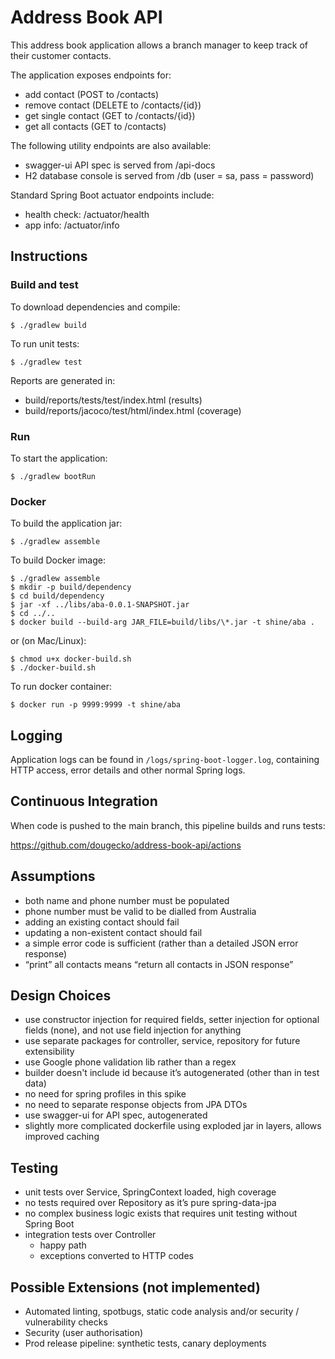 # Address Book API

This address book application allows a branch manager to keep track of their customer contacts.

The application exposes endpoints for:
- add contact (POST to /contacts)
- remove contact (DELETE to /contacts/{id})
- get single contact (GET to /contacts/{id})
- get all contacts (GET to /contacts)

The following utility endpoints are also available: 
- swagger-ui API spec is served from /api-docs
- H2 database console is served from /db (user = sa, pass = password)

Standard Spring Boot actuator endpoints include:
- health check: /actuator/health
- app info: /actuator/info

## Instructions

### Build and test

To download dependencies and compile:

    $ ./gradlew build  

To run unit tests:

    $ ./gradlew test

Reports are generated in:

- build/reports/tests/test/index.html (results)
- build/reports/jacoco/test/html/index.html (coverage)

### Run

To start the application:

    $ ./gradlew bootRun

### Docker

To build the application jar:

    $ ./gradlew assemble

To build Docker image:

    $ ./gradlew assemble
    $ mkdir -p build/dependency
    $ cd build/dependency
    $ jar -xf ../libs/aba-0.0.1-SNAPSHOT.jar
    $ cd ../..
    $ docker build --build-arg JAR_FILE=build/libs/\*.jar -t shine/aba .

or (on Mac/Linux):

    $ chmod u+x docker-build.sh
    $ ./docker-build.sh

To run docker container:

    $ docker run -p 9999:9999 -t shine/aba

## Logging

Application logs can be found in `/logs/spring-boot-logger.log`, containing
HTTP access, error details and other normal Spring logs.

## Continuous Integration

When code is pushed to the main branch, this pipeline builds and runs tests:

https://github.com/dougecko/address-book-api/actions

## Assumptions

- both name and phone number must be populated
- phone number must be valid to be dialled from Australia
- adding an existing contact should fail
- updating a non-existent contact should fail
- a simple error code is sufficient (rather than a detailed JSON error response)
- “print” all contacts means “return all contacts in JSON response”

## Design Choices

- use constructor injection for required fields, setter injection for optional fields (none), and not use field injection for anything
- use separate packages for controller, service, repository for future extensibility
- use Google phone validation lib rather than a regex
- builder doesn't include id because it’s autogenerated (other than in test data)
- no need for spring profiles in this spike
- no need to separate response objects from JPA DTOs
- use swagger-ui for API spec, autogenerated
- slightly more complicated dockerfile using exploded jar in layers, allows improved caching

## Testing
- unit tests over Service, SpringContext loaded, high coverage
- no tests required over Repository as it’s pure spring-data-jpa
- no complex business logic exists that requires unit testing without Spring Boot
- integration tests over Controller
  - happy path
  - exceptions converted to HTTP codes

## Possible Extensions (not implemented)
- Automated linting, spotbugs, static code analysis and/or security / vulnerability checks
- Security (user authorisation)
- Prod release pipeline: synthetic tests, canary deployments
